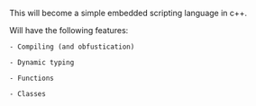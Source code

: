 This will become a simple embedded scripting language in c++.

Will have the following features:

	- Compiling (and obfustication)
	
	- Dynamic typing
	
	- Functions
	
	- Classes
